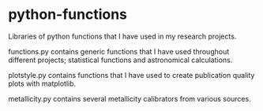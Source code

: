 # python-functions
Libraries of python functions that I have used in my research projects.

functions.py contains generic functions that I have used throughout different projects; statistical functions and astronomical calculations.

plotstyle.py contains functions that I have used to create publication quality plots with matplotlib.

metallicity.py contains several metallicity calibrators from various sources.
